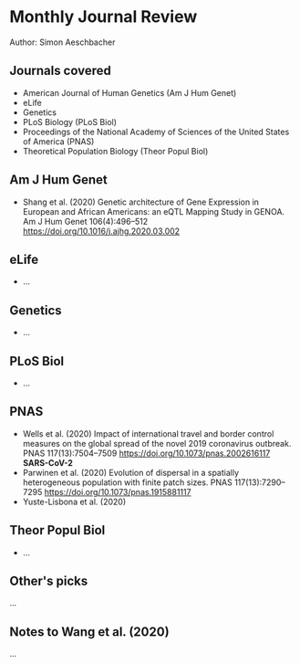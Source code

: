# Monthly Journal Review

Author: Simon Aeschbacher

## Journals covered
- American Journal of Human Genetics (Am J Hum Genet)
- eLife
- Genetics
- PLoS Biology (PLoS Biol)
- Proceedings of the National Academy of Sciences of the United States of America (PNAS)
- Theoretical Population Biology (Theor Popul Biol)

## Am J Hum Genet
- Shang et al. (2020) Genetic architecture of Gene Expression in European and African Americans: an eQTL Mapping Study in GENOA. Am J Hum Genet 106(4):496–512 https://doi.org/10.1016/j.ajhg.2020.03.002

## eLife
- ...

## Genetics
- ...

## PLoS Biol
- ...

## PNAS
- Wells et al. (2020) Impact of international travel and border control measures on the global spread of the novel 2019 coronavirus outbreak. PNAS 117(13):7504–7509 https://doi.org/10.1073/pnas.2002616117 **SARS-CoV-2**
- Parwinen et al. (2020) Evolution of dispersal in a spatially heterogeneous population with finite patch sizes. PNAS 117(13):7290–7295 https://doi.org/10.1073/pnas.1915881117
- Yuste-Lisbona et al. (2020) 

## Theor Popul Biol
- ...

## Other's picks
...

## Notes to Wang et al. (2020)

...
